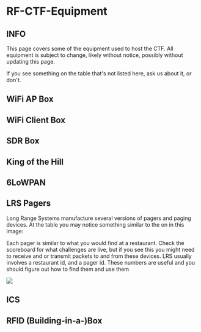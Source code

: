 # RF-CTF-Equipment

## INFO

This page covers some of the equipment used to host the CTF.  All equipment is subject to change, likely without notice, possibly without updating this page.

If you see something on the table that's not listed here, ask us about it, or don't.

## WiFi AP Box

## WiFi Client Box

## SDR Box

## King of the Hill

## 6LoWPAN

## LRS Pagers
Long Range Systems manufacture several versions of pagers and paging devices. At the table you may notice something similar to the on in this image:

Each pager is similar to what you would find at a restaurant. Check the scoreboard for what challenges are live, but if you see this you might need to receive and or transmit packets to and from these devices. LRS usually involves a restaurant id, and a pager id. These numbers are useful and you should figure out how to find them and use them

![](https://raw.githubusercontent.com/rfhs/rfhs-wiki/master/files/images/rfctfequipment/lrspager.JPG)


## ICS

## RFID (Building-in-a-)Box

